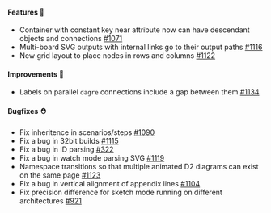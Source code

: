 #### Features 🚀

- Container with constant key near attribute now can have descendant objects and connections [#1071](https://github.com/terrastruct/d2/pull/1071)
- Multi-board SVG outputs with internal links go to their output paths [#1116](https://github.com/terrastruct/d2/pull/1116)
- New grid layout to place nodes in rows and columns [#1122](https://github.com/terrastruct/d2/pull/1122)

#### Improvements 🧹

- Labels on parallel `dagre` connections include a gap between them [#1134](https://github.com/terrastruct/d2/pull/1134)

#### Bugfixes ⛑️

- Fix inheritence in scenarios/steps [#1090](https://github.com/terrastruct/d2/pull/1090)
- Fix a bug in 32bit builds [#1115](https://github.com/terrastruct/d2/issues/1115)
- Fix a bug in ID parsing [#322](https://github.com/terrastruct/d2/issues/322)
- Fix a bug in watch mode parsing SVG [#1119](https://github.com/terrastruct/d2/issues/1119)
- Namespace transitions so that multiple animated D2 diagrams can exist on the same page [#1123](https://github.com/terrastruct/d2/issues/1123)
- Fix a bug in vertical alignment of appendix lines [#1104](https://github.com/terrastruct/d2/issues/1104)
- Fix precision difference for sketch mode running on different architectures [#921](https://github.com/terrastruct/d2/issues/921)
